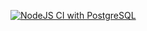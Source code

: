 [![NodeJS CI with PostgreSQL](https://github.com/thabie-dev/psql.refresher/actions/workflows/node.js.yml/badge.svg)](https://github.com/thabie-dev/psql.refresher/actions/workflows/node.js.yml)



<!-- # psql refresher workshop

Fix all the failing tests. An refresh your sql knowledge in the process.

Install all the project dependencies using this command:

```
npm install
```

Run the tests using:

```
npm test
```

> **Note** You will need postgresql installed locally see the instructions below to do it


PostgreSQL refresh workshop - postgresql is a modern sql database.

To be able to to this workshop you will need `psql` installed on your PC.


To use a cloud PostgreSQL database at [elephantsql.com](http://elephantsql.com), you can connect to it from your local machine using `psql`. Or you can you use the online database browser by clicking on the `BROWSER` link on the left - if you already selected a database.

Alternatively you can create a local PostgreSQL database. Open up a terminal console and type `psql` to see if you have `psql` installed. If you don't have psql follow the installation instructions below. *Unless* you are opting to use the online database browser mentioned above.

## Installing postgresql

### Installing Postgres on Windows

Download PostgeSQL version 14 from [this link](https://www.enterprisedb.com/downloads/postgres-postgresql-downloads) and install it.

Specify a password of `pg123` when prompted - this is for the `postgres` user.

### Installing Postgres on Linux

To install postgres on Linux use these commands:

```
sudo apt-get update
sudo apt-get install postgresql postgresql-contrib
```

After the installation you should have the `psql` command available on your system in the terminal console.

## Using a local database

To create a local postgresql database follow the instructions below.

> **Note:** only follow the instructions below if you would like to add a local PostgreSQL database instance. You can skip this initially if you are using an elephantsql.com database instance for example.


Connect to the database using the postgresql user:

```
sudo -u postgres psql;
```

Once done with that create a database & user:

```
create database garment_app;
create role gary login password 'gar123';
grant all privileges on database garment_app to gary;
```

Add the following entry to you `.env` file in the root of your project.

```
DATABASE_URL=postgres://gary:gar123@localhost:4567/garment_app
```

## SQL refresher

> *Note:* we assume you already know some SQL but need a bit of a refresher. And yes PostgreSQL might be new to you as well.

Here are some sql statement examples:

```sql
select * from garment where id = $1
delete from garment where id = $1
update garment set description = $1 where id = $2
insert into garment (description, username, email, password, first_name, last_name) values ($1, $2, $3, $4, $5)

select gender, count(*) group by gender
```

## Use these pg-promise methods

We will be using the [pg-promise](https://www.npmjs.com/package/pg-promise) module to access PostgreSQL from NodeJS in this workshop.

On `pg-promise` use these methods:

* `db.none` - for updates, deletes or inserts
* `db.one`  - for queries that returns one things, it will return an object, or a single variable
* `db.many` - for queries that returns many things, in the form of a list.

The above methods all return promises

```js
await db.none(sql);

const rows = await db.many(sql, [param1]);

// or

db.many(sql, [param1]).then(result => console.log(result));
```

Once a database is created click on the database on the Instances screen.
This will take you to the Details screen - see the url on that page and put it in a `.env` file in the root of your project.

> ***Note:* you will need to create the `.env` file yourself. `touch .env` will do the trick. Or just create an empty text file and rename it to `.env`

```
DATABASE_URL=<your db url here - without any brackets...>
```

Connect to your database using psql in the terminal run this command:

```
psql <your db url here>
```

Create the garment table in the new database using the `\i sql/garment.sql` command in `psql`. -->